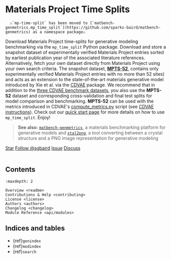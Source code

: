 # Materials Project Time Splits

```{warning}
  ⚠️`mp-time-split` has been moved to [`matbench-genmetrics.mp_time_split`](https://github.com/sparks-baird/matbench-genmetrics) as a namespace package⚠️
```

Download Materials Project time-splits for generative modeling benchmarking via the
`mp_time_split` Python package. Download and store a snapshot dataset of experimentally
verified Materials Project entries sorted by earliest publication year of the associated
literature references. Alternatively, fetch your own dataset directly from Materials
Project using your own search criteria. The snapshot dataset, [**MPTS-52**](https://doi.org/10.6084/m9.figshare.19991516.v4),
contains only experimentally verified Materials Project entries with no more than 52
sites) and acts as an extension to the state-of-the-art materials generative model
introduced by Xie et al. via the [CDVAE](https://github.com/txie-93/cdvae) package. We recommend that in addition to the
[three CDVAE benchmark datasets](https://github.com/txie-93/cdvae/tree/main/data), you
also use the **MPTS-52** dataset and corresponding cross-validation and final test
splits for model comparison and benchmarking. **MPTS-52** can be used with the metrics
introduced in CDVAE's
[compute_metrics.py](https://github.com/txie-93/cdvae/blob/main/scripts/compute_metrics.py)
script (see [CDVAE instructions](https://github.com/txie-93/cdvae/issues/10)). Check out
our [quick start page](https://mp-time-split.readthedocs.io/en/latest/readme.html) for more details on how to use `mp_time_split`. Enjoy!

> **See also:** [`matbench-genmetrics`](https://matbench-genmetrics.readthedocs.io/), a materials benchmarking platform for
> generative models and [`xtal2png`](https://xtal2png.readthedocs.io/en/latest/), a tool converting between a crystal structure and a PNG image representation for generative modeling

<a class="github-button" href="https://github.com/sparks-baird/mp-time-split"
data-icon="octicon-star" data-size="large" data-show-count="true" aria-label="Star
sparks-baird/mp-time-split on GitHub">Star</a>
<a class="github-button"
href="https://github.com/sgbaird" data-size="large" data-show-count="true"
aria-label="Follow @sgbaird on GitHub">Follow @sgbaird</a>
<a class="github-button" href="https://github.com/sparks-baird/mp-time-split/issues"
data-icon="octicon-issue-opened" data-size="large" data-show-count="true"
aria-label="Issue sparks-baird/mp-time-split on GitHub">Issue</a>
<a class="github-button" href="https://github.com/sparks-baird/mp-time-split/discussions" data-icon="octicon-comment-discussion" data-size="large" aria-label="Discuss sparks-baird/mp-time-split on GitHub">Discuss</a>
<br><br>

<!-- ## Note

> This is the main page of your project's [Sphinx] documentation. It is
> formatted in [Markdown]. Add additional pages by creating md-files in
> `docs` or rst-files (formatted in [reStructuredText]) and adding links to
> them in the `Contents` section below.
>
> Please check [Sphinx] and [MyST] for more information
> about how to document your project and how to configure your preferences. -->


## Contents

```{toctree}
:maxdepth: 2

Overview <readme>
Contributions & Help <contributing>
License <license>
Authors <authors>
Changelog <changelog>
Module Reference <api/modules>
```

## Indices and tables

* {ref}`genindex`
* {ref}`modindex`
* {ref}`search`

[Sphinx]: http://www.sphinx-doc.org/
[Markdown]: https://daringfireball.net/projects/markdown/
[reStructuredText]: http://www.sphinx-doc.org/en/master/usage/restructuredtext/basics.html
[MyST]: https://myst-parser.readthedocs.io/en/latest/

<script async defer src="https://buttons.github.io/buttons.js"></script>
